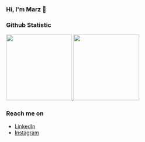 ### Hi, I'm Marz 👋
  
### Github Statistic
<p align="left">
<a href="https://github.com/zukidev">
  <img height="180em" src="https://github-readme-stats-eight-theta.vercel.app/api?username=zukidev&show_icons=true&theme=algolia&include_all_commits=true&count_private=true"/>
  <img height="180em" src="https://github-readme-stats-eight-theta.vercel.app/api/top-langs/?username=zukidev&layout=compact&langs_count=8&theme=algolia"/>
</a>
</p>

### Reach me on
- <a href="https://linkedin.com/in/marzuki-akmal/">LinkedIn</a>
- <a href="https://www.instagram.com/marzuki_akmal/">Instagram</a>
